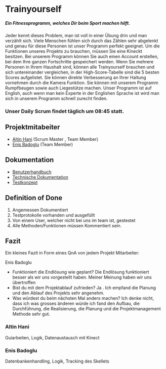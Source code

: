 # Trainyourself
##### Ein Fitnessprogramm, welches Dir beim Sport machen hilft.                                                                         
Jeder kennt dieses Problem, man ist voll in einer Übung drin und man verzählt sich. Viele Menschen fühlen sich durch das Zählen sehr abgelenkt und genau für diese Personen ist unser Programm perfekt geeignet. Um die Funktionen unseres Projekts zu brauchen, müssen Sie eine Kineckt besitzen. Bei unserem Programm können Sie auch einen Account erstellen, bei dem Ihre ganzen Fortschritte gespeichert werden. Wenn Sie mehrere Personen in Ihrem Haushalt sind, können alle Trainyourself brauchen und sich untereinander vergleichen, in der High-Score-Tabelle sind die 5 besten Scores aufgelistet. Sie können direkte Verbesserung an Ihrer Haltung vornehmen durch die Kamera Funktion. Sie können mit unserem Programm Rumpfbeugen sowie auch Liegestütze machen. Unser Programm ist auf English, auch wenn man kein Experte in der Englishen Sprache ist wird man sich in unserem Programm schnell zurecht finden. 


### Unser Daily Scrum findet täglich um 08:45 statt.

## Projektmitabeiter

* [Altin Hani](https://github.com/xahanix) (Scrum Master , Team Member)
* [Enis Badoglu](https://github.com/badogluEnis) (Team Member)

## Dokumentation

* [Benutzerhandbuch](docs/usermanual.md)
* [Technische Dokumentation](docs/technical.md)
* [Testkonzept](docs/testing.md)

## Definition of Done

1. Angemessen Dokumentiert
2. Testprotokolle vorhanden und ausgefüllt
3. Von einem User, welcher nicht bei uns im team ist, gestestet
4. Alle Methoden/Funktionen müssen Kommentiert sein.



## Fazit

Ein kleines Fazit in Form eines QnA von jedem Projekt Mitarbeiter:

Enis Badoglu
* Funktioniert die Endlösung wie geplant?
 Die Endlösung funktioniert besser als wir uns vorgestellt haben. Meiner Meinung haben wir uns übertroffen
* Bist du mit dem Projektablauf zufrieden?
 Ja . Ich empfand die Planung und den Ablauf des Projekts sehr angenehm.
* Was würdest du beim nächsten Mal anders machen?
 Ich denke nicht, dass ich was grosses änderen würde ich fand den Aufbau, die Durchführung, die Realisierung, die Planung und die Projektmanagement Methode sehr gut.

### Altin Hani

Guiarbeiten, Logik, Datenaustausch mit Kinect

### Enis Badoglu

Datenbankenhandling, Logik, Tracking des Skellets
